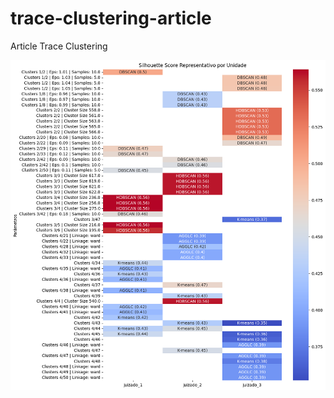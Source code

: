 # trace-clustering-article
Article Trace Clustering

![Params search result](./params-search/results/param_search_result.png)